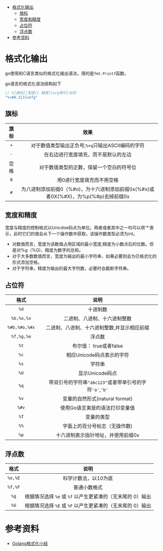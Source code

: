 - [格式化输出](#格式化输出)
  - [旗标](#旗标)
  - [宽度和精度](#宽度和精度)
  - [占位符](#占位符)
  - [浮点数](#浮点数)
- [参考资料](#参考资料)

# 格式化输出

go使用和C语言类似的格式化输出语法，用的是`fmt.Printf`函数。

go语言的格式化语法结构如下

```go
// %[旗标][宽度][.精度][arg索引]动词
"%+#8.3[3]vefg"
```

## 旗标

| 旗标  |                                        效果                                        |
| :---: | :--------------------------------------------------------------------------------: |
|  `+`  |                 对于数值类型输出正负号;`%+q`只输出ASCII编码的字符                  |
|  `-`  |                        在右边进行宽度填充，而不是默认的左边                        |
| 空格  |                      对于数值类型的正数，保留一个空白的符号位                      |
|  `0`  |                             用0进行宽度填充而不用空格                              |
|  `#`  | 为八进制添加前缀0（%#o)，为十六进制添加前缀0x(%#x)或者0X(%#X)，为%p(%#p)去掉前缀0x |

## 宽度和精度

宽度与精度的控制格式以Unicdoe码点为单位。两者或者其中之一均可以用'*'表示，此时它们的值会从下一个操作数中获取，该操作数类型必须为int。

- 对数值而言，宽度为该数值占用区域的最小宽度;精度为小数点后的位数。但是对%g（%G)，精度为数字的总和。
- 对于大多数数值而言，宽度为输出的最小字符串，如果必要则会为已格式化的形式添加空格。
- 对于字符串，精度为输出的最大字符数，必要时会截断字符串。

## 占位符

|     格式      |                          说明                           |
| :-----------: | :-----------------------------------------------------: |
|     `%d`      |                        十进制数                         |
|  `%b,%o,%x`   |              二进制、八进制、十六进制整数               |
| `%#b,%#o,%#x` |       二进制、八进制、十六进制整数,并显示相应前缀       |
|  `%f,%g,%e`   |                         浮点数                          |
|     `%t`      |                 布尔值： true或者false                  |
|     `%c`      |                相应Unicode码点表示的字符                |
|     `%s`      |                         字符串                          |
|     `%U`      |                     显示Unicode码点                     |
|     `%q`      | 带双引号的字符串`"abc123"`或者带单引号的字符`'a'`,`'b'` |
|     `%v`      |             变量的自然形式(natural format)              |
|     `%#v`     |             使用Go语言类是的语法打印变量值              |
|     `%T`      |                       变量的类型                        |
|     `%%`      |              字面上的百分号标志（无操作数)              |
|     `%p`      |           十六进制表示指针地址，并使用前缀0x            |

## 浮点数

|  格式   |                            说明                            |
| :-----: | :--------------------------------------------------------: |
| `%e,%E` |                    科学计数法，以10为底                    |
| `%f,%F` |                        普通小数格式                        |
|  `%g`   | 根据情况选择 `%e` 或 `%f` 以产生更紧凑的（无末尾的 0）输出 |
|  `%G`   | 根据情况选择 `%E` 或 `%F` 以产生更紧凑的（无末尾的 0）输出 |

# 参考资料

- [Golang格式化小结](http://wjhsh.net/xiwang-p-5912273.html)

